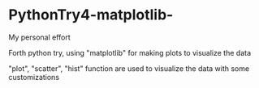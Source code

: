 # PythonTry4-matplotlib-

My personal effort

Forth python try, using "matplotlib" for making plots to visualize the data

"plot", "scatter", "hist" function are used to visualize the data with some customizations
